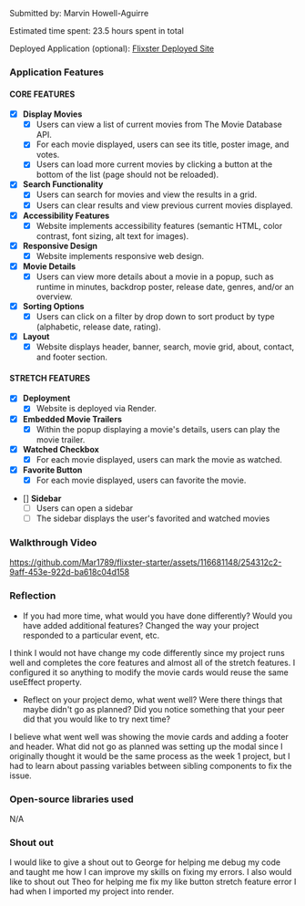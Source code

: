 Submitted by: Marvin Howell-Aguirre

Estimated time spent: 23.5 hours spent in total

Deployed Application (optional): [Flixster Deployed Site](https://flixster-project.onrender.com/)

### Application Features

#### CORE FEATURES

- [x] **Display Movies**
  - [x] Users can view a list of current movies from The Movie Database API.
  - [x] For each movie displayed, users can see its title, poster image, and votes.
  - [x] Users can load more current movies by clicking a button at the bottom of the list (page should not be reloaded).
- [x] **Search Functionality**
  - [x] Users can search for movies and view the results in a grid.
  - [x] Users can clear results and view previous current movies displayed.
- [x] **Accessibility Features**
  - [x] Website implements accessibility features (semantic HTML, color contrast, font sizing, alt text for images).
- [x] **Responsive Design**
  - [x] Website implements responsive web design.
- [x] **Movie Details**
  - [x] Users can view more details about a movie in a popup, such as runtime in minutes, backdrop poster, release date, genres, and/or an overview.
- [x] **Sorting Options**
  - [x] Users can click on a filter by drop down to sort product by type (alphabetic, release date, rating).
- [x] **Layout**
  - [x] Website displays header, banner, search, movie grid, about, contact, and footer section.

#### STRETCH FEATURES

- [x] **Deployment**
  - [x] Website is deployed via Render.
- [x] **Embedded Movie Trailers**
  - [x] Within the popup displaying a movie's details, users can play the movie trailer.
- [x] **Watched Checkbox**
  - [x] For each movie displayed, users can mark the movie as watched.
- [x] **Favorite Button**
  - [x] For each movie displayed, users can favorite the movie.
- [] **Sidebar**
  - [ ] Users can open a sidebar
  - [ ] The sidebar displays the user's favorited and watched movies

### Walkthrough Video


https://github.com/Mar1789/flixster-starter/assets/116681148/254312c2-9aff-453e-922d-ba618c04d158

### Reflection

* If you had more time, what would you have done differently? Would you have added additional features? Changed the way your project responded to a particular event, etc.

I think I would not have change my code differently since my project runs well and completes the core features and almost all of the stretch features. I configured it so anything to modify the movie cards would reuse the same useEffect property. 
  
* Reflect on your project demo, what went well? Were there things that maybe didn't go as planned? Did you notice something that your peer did that you would like to try next time?

I believe what went well was showing the movie cards and adding a footer and header. What did not go as planned was setting up the modal since I originally thought it would be the same process as the week 1 project, but I had to learn about passing variables between sibling components to fix the issue. 

### Open-source libraries used

N/A

### Shout out

I would like to give a shout out to George for helping me debug my code and taught me how I can improve my skills on fixing my errors. I also would like to shout out Theo for helping me fix my like button stretch feature error I had when I imported my project into render.
